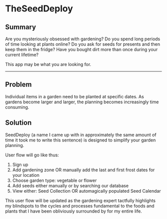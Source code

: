 # TheSeedDeploy

## Summary

Are you mysteriously obsessed with gardening? Do you spend long periods of time looking at plants online? Do you ask for seeds for presents and then keep them in the fridge? Have you bought dirt more than once during your current lifetime?

This app may be what you are looking for.

---

## Problem

Individual items in a garden need to be planted at specific dates. As gardens become larger and larger, the planning becomes increasingly time consuming.

## Solution

SeedDeploy (a name I came up with in approximately the same amount of time it took me to write this sentence) is designed to simplify your garden planning.

User flow will go like thus:

1. Sign up
2. Add gardening zone OR manually add the last and first frost dates for your location
3. Choose garden type: vegetable or flower
4. Add seeds either manually or by searching our database
5. View either: Seed Collection OR automagically populated Seed Calendar

This user flow will be updated as the gardening expert tactfully highlights my blindspots to the cycles and processes fundamental to the foods and plants that I have been obliviously surrounded by for my entire life.
